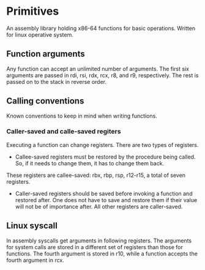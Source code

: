 # Primitives

An assembly library holding x86-64 functions for basic operations. Written for linux operative system.


## Function arguments

Any function can accept an unlimited number of arguments. The first six arguments are passed in rdi, rsi, rdx, rcx, r8, and r9, respectively. The rest is passed on to the stack in reverse order.


## Calling conventions

Known conventions to keep in mind when writing functions.

### Caller-saved and calle-saved regiters

Executing a function can change registers.
There are two types of registers.

- Callee-saved registers must be restored by the procedure being called. So, if it needs
to change them, it has to change them back.


These registers are callee-saved: rbx, rbp, rsp, r12-r15, a total of seven registers.

- Caller-saved registers should be saved before invoking a function and restored after. One does not have to save and restore them if their value will not be of importance after.
All other registers are caller-saved.


## Linux syscall

In assembly syscalls get arguments in following registers.
The arguments for system calls are stored in a different set of registers than
those for functions. The fourth argument is stored in r10, while a function accepts the fourth argument in rcx.
